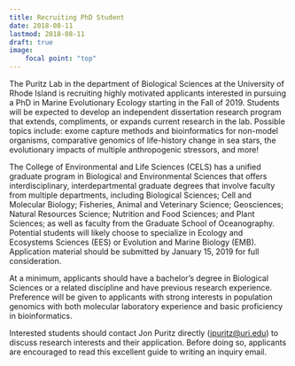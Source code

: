 ```yaml
---
title: Recruiting PhD Student
date: 2018-08-11
lastmod: 2018-08-11  
draft: true
image:
    focal point: "top"
---
```


The Puritz Lab in the department of Biological Sciences at the University of Rhode Island is recruiting highly motivated applicants interested in pursuing a PhD in Marine Evolutionary Ecology starting in the Fall of 2019.  Students will be expected to develop an independent dissertation research program that extends, compliments, or expands current research in the lab.  Possible topics include: exome capture methods and bioinformatics for non-model organisms, comparative genomics of life-history change in sea stars, the evolutionary impacts of multiple anthropogenic stressors, and more!

 

The College of Environmental and Life Sciences (CELS) has a unified graduate program in Biological and Environmental Sciences that offers interdisciplinary, interdepartmental graduate degrees that involve faculty from multiple departments, including Biological Sciences; Cell and Molecular Biology; Fisheries, Animal and Veterinary Science; Geosciences; Natural Resources Science; Nutrition and Food Sciences; and Plant Sciences; as well as faculty from the Graduate School of Oceanography.  Potential students will likely choose to specialize in Ecology and Ecosystems Sciences (EES) or Evolution and Marine Biology (EMB).  Application material should be submitted by January 15, 2019 for full consideration.

 

At a minimum, applicants should have a bachelor’s degree in Biological Sciences or a related discipline and have previous research experience.  Preference will be given to applicants with strong interests in population genomics with both molecular laboratory experience and basic proficiency in bioinformatics. 

 

Interested students should contact Jon Puritz directly (jpuritz@uri.edu) to discuss research interests and their application.  Before doing so, applicants are encouraged to read this excellent guide to writing an inquiry email.

